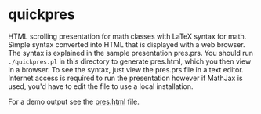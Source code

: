 # quickpres

HTML scrolling presentation for math classes with LaTeX syntax for math.
Simple syntax converted into HTML that is displayed with a web browser.
The syntax is explained in the sample presentation pres.prs.  You should
run `./quickpres.pl` in this directory to generate pres.html, which you
then view in a browser.  To see the syntax, just view the pres.prs file
in a text editor.  Internet access is required to run the presentation however
if MathJax is used, you'd have to edit the file to use a local installation.

For a demo output see the [pres.html](https://jirilebl.github.io/quickpres/pres.html) file.
